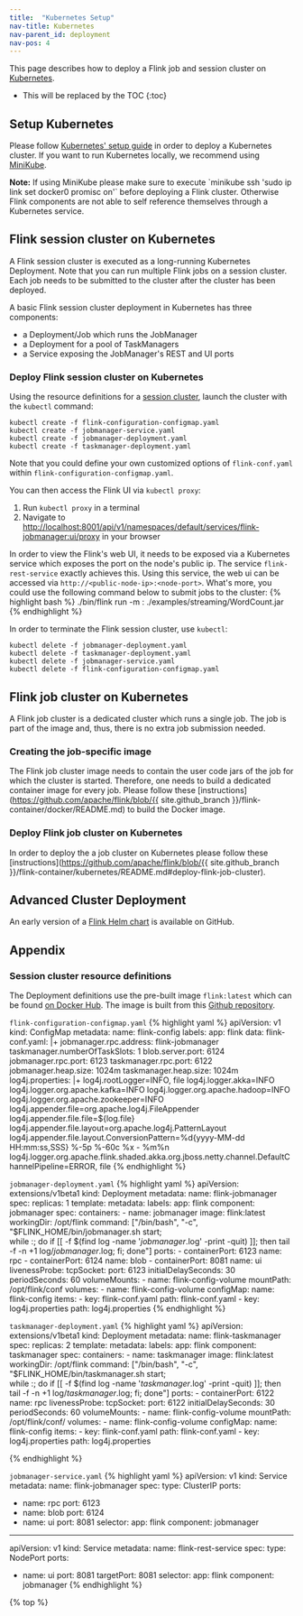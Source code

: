 ```yaml
---
title:  "Kubernetes Setup"
nav-title: Kubernetes
nav-parent_id: deployment
nav-pos: 4
---
```

<!--
Licensed to the Apache Software Foundation (ASF) under one
or more contributor license agreements.  See the NOTICE file
distributed with this work for additional information
regarding copyright ownership.  The ASF licenses this file
to you under the Apache License, Version 2.0 (the
"License"); you may not use this file except in compliance
with the License.  You may obtain a copy of the License at

  http://www.apache.org/licenses/LICENSE-2.0

Unless required by applicable law or agreed to in writing,
software distributed under the License is distributed on an
"AS IS" BASIS, WITHOUT WARRANTIES OR CONDITIONS OF ANY
KIND, either express or implied.  See the License for the
specific language governing permissions and limitations
under the License.
-->

This page describes how to deploy a Flink job and session cluster on [Kubernetes](https://kubernetes.io).

* This will be replaced by the TOC
{:toc}

## Setup Kubernetes

Please follow [Kubernetes' setup guide](https://kubernetes.io/docs/setup/) in order to deploy a Kubernetes cluster.
If you want to run Kubernetes locally, we recommend using [MiniKube](https://kubernetes.io/docs/setup/minikube/).

<div class="alert alert-info" markdown="span">
  <strong>Note:</strong> If using MiniKube please make sure to execute `minikube ssh 'sudo ip link set docker0 promisc on'` before deploying a Flink cluster. 
  Otherwise Flink components are not able to self reference themselves through a Kubernetes service. 
</div>

## Flink session cluster on Kubernetes

A Flink session cluster is executed as a long-running Kubernetes Deployment. 
Note that you can run multiple Flink jobs on a session cluster.
Each job needs to be submitted to the cluster after the cluster has been deployed.

A basic Flink session cluster deployment in Kubernetes has three components:

* a Deployment/Job which runs the JobManager
* a Deployment for a pool of TaskManagers
* a Service exposing the JobManager's REST and UI ports

### Deploy Flink session cluster on Kubernetes

Using the resource definitions for a [session cluster](#session-cluster-resource-definitions), launch the cluster with the `kubectl` command:

    kubectl create -f flink-configuration-configmap.yaml
    kubectl create -f jobmanager-service.yaml
    kubectl create -f jobmanager-deployment.yaml
    kubectl create -f taskmanager-deployment.yaml

Note that you could define your own customized options of `flink-conf.yaml` within `flink-configuration-configmap.yaml`.

You can then access the Flink UI via `kubectl proxy`:

1. Run `kubectl proxy` in a terminal
2. Navigate to [http://localhost:8001/api/v1/namespaces/default/services/flink-jobmanager:ui/proxy](http://localhost:8001/api/v1/namespaces/default/services/flink-jobmanager:ui/proxy) in your browser

In order to view the Flink's web UI, it needs to be exposed via a Kubernetes service which exposes the port on the node's public ip. 
The service `flink-rest-service` exactly achieves this. Using this service, the web ui can be accessed via `http://<public-node-ip>:<node-port>`.
What's more, you could use the following command below to submit jobs to the cluster:
{% highlight bash %}
./bin/flink run -m <public-node-ip>:<node-port> ./examples/streaming/WordCount.jar
{% endhighlight %}

In order to terminate the Flink session cluster, use `kubectl`:

    kubectl delete -f jobmanager-deployment.yaml
    kubectl delete -f taskmanager-deployment.yaml
    kubectl delete -f jobmanager-service.yaml
    kubectl delete -f flink-configuration-configmap.yaml

## Flink job cluster on Kubernetes

A Flink job cluster is a dedicated cluster which runs a single job. 
The job is part of the image and, thus, there is no extra job submission needed. 

### Creating the job-specific image

The Flink job cluster image needs to contain the user code jars of the job for which the cluster is started.
Therefore, one needs to build a dedicated container image for every job.
Please follow these [instructions](https://github.com/apache/flink/blob/{{ site.github_branch }}/flink-container/docker/README.md) to build the Docker image.
    
### Deploy Flink job cluster on Kubernetes

In order to deploy the a job cluster on Kubernetes please follow these [instructions](https://github.com/apache/flink/blob/{{ site.github_branch }}/flink-container/kubernetes/README.md#deploy-flink-job-cluster).

## Advanced Cluster Deployment

An early version of a [Flink Helm chart](https://github.com/docker-flink/examples) is available on GitHub.

## Appendix

### Session cluster resource definitions

The Deployment definitions use the pre-built image `flink:latest` which can be found [on Docker Hub](https://hub.docker.com/r/_/flink/).
The image is built from this [Github repository](https://github.com/docker-flink/docker-flink).

`flink-configuration-configmap.yaml`
{% highlight yaml %}
apiVersion: v1
kind: ConfigMap
metadata:
  name: flink-config
  labels:
    app: flink
data:
  flink-conf.yaml: |+
    jobmanager.rpc.address: flink-jobmanager
    taskmanager.numberOfTaskSlots: 1
    blob.server.port: 6124
    jobmanager.rpc.port: 6123
    taskmanager.rpc.port: 6122
    jobmanager.heap.size: 1024m
    taskmanager.heap.size: 1024m
  log4j.properties: |+
    log4j.rootLogger=INFO, file
    log4j.logger.akka=INFO
    log4j.logger.org.apache.kafka=INFO
    log4j.logger.org.apache.hadoop=INFO
    log4j.logger.org.apache.zookeeper=INFO
    log4j.appender.file=org.apache.log4j.FileAppender
    log4j.appender.file.file=${log.file}
    log4j.appender.file.layout=org.apache.log4j.PatternLayout
    log4j.appender.file.layout.ConversionPattern=%d{yyyy-MM-dd HH:mm:ss,SSS} %-5p %-60c %x - %m%n
    log4j.logger.org.apache.flink.shaded.akka.org.jboss.netty.channel.DefaultChannelPipeline=ERROR, file
{% endhighlight %}

`jobmanager-deployment.yaml`
{% highlight yaml %}
apiVersion: extensions/v1beta1
kind: Deployment
metadata:
  name: flink-jobmanager
spec:
  replicas: 1
  template:
    metadata:
      labels:
        app: flink
        component: jobmanager
    spec:
      containers:
      - name: jobmanager
        image: flink:latest
        workingDir: /opt/flink
        command: ["/bin/bash", "-c", "$FLINK_HOME/bin/jobmanager.sh start;\
          while :;
          do
            if [[ -f $(find log -name '*jobmanager*.log' -print -quit) ]];
              then tail -f -n +1 log/*jobmanager*.log;
            fi;
          done"]
        ports:
        - containerPort: 6123
          name: rpc
        - containerPort: 6124
          name: blob
        - containerPort: 8081
          name: ui
        livenessProbe:
          tcpSocket:
            port: 6123
          initialDelaySeconds: 30
          periodSeconds: 60
        volumeMounts:
        - name: flink-config-volume
          mountPath: /opt/flink/conf
      volumes:
      - name: flink-config-volume
        configMap:
          name: flink-config
          items:
          - key: flink-conf.yaml
            path: flink-conf.yaml
          - key: log4j.properties
            path: log4j.properties
{% endhighlight %}

`taskmanager-deployment.yaml`
{% highlight yaml %}
apiVersion: extensions/v1beta1
kind: Deployment
metadata:
  name: flink-taskmanager
spec:
  replicas: 2
  template:
    metadata:
      labels:
        app: flink
        component: taskmanager
    spec:
      containers:
      - name: taskmanager
        image: flink:latest
        workingDir: /opt/flink
        command: ["/bin/bash", "-c", "$FLINK_HOME/bin/taskmanager.sh start; \
          while :;
          do
            if [[ -f $(find log -name '*taskmanager*.log' -print -quit) ]];
              then tail -f -n +1 log/*taskmanager*.log;
            fi;
          done"]
        ports:
        - containerPort: 6122
          name: rpc
        livenessProbe:
          tcpSocket:
            port: 6122
          initialDelaySeconds: 30
          periodSeconds: 60
        volumeMounts:
        - name: flink-config-volume
          mountPath: /opt/flink/conf/
      volumes:
      - name: flink-config-volume
        configMap:
          name: flink-config
          items:
          - key: flink-conf.yaml
            path: flink-conf.yaml
          - key: log4j.properties
            path: log4j.properties

{% endhighlight %}

`jobmanager-service.yaml`
{% highlight yaml %}
apiVersion: v1
kind: Service
metadata:
  name: flink-jobmanager
spec:
  type: ClusterIP
  ports:
  - name: rpc
    port: 6123
  - name: blob
    port: 6124
  - name: ui
    port: 8081
  selector:
    app: flink
    component: jobmanager
---
apiVersion: v1
kind: Service
metadata:
  name: flink-rest-service
spec:
  type: NodePort
  ports:
  - name: ui
    port: 8081
    targetPort: 8081
  selector:
    app: flink
    component: jobmanager
{% endhighlight %}

{% top %}

